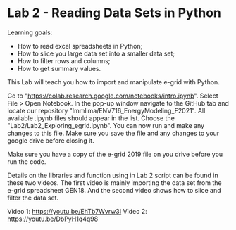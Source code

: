 # Lab 2 - Reading Data Sets in Python

Learning goals: 
* How to read excel spreadsheets in Python;
* How to slice you large data set into a smaller data set;
* How to filter rows and columns;
* How to get summary values.

This Lab will teach you how to import and manipulate e-grid with Python. 

Go to "https://colab.research.google.com/notebooks/intro.ipynb". Select File > Open Notebook. In the pop-up window navigate to the GitHub tab and locate our repository "lmmlima/ENV716_EnergyModeling_F2021". All available .ipynb files should appear in the list. Choose the "Lab2/Lab2_Exploring_egrid.ipynb". You can now run and make any changes to this file. Make sure you save the file and any changes to your google drive before closing it. 

Make sure you have a copy of the e-grid 2019 file on you drive before you run the code.

Details on the libraries and function using in Lab 2 script can be found in these two videos. The first video is mainly importing the data set from the e-grid spreadsheet GEN18. And the second video shows how to slice and filter the data set.

Video 1: https://youtu.be/EhTb7Wvrw3I
Video 2: https://youtu.be/DbPyH1q4q98

